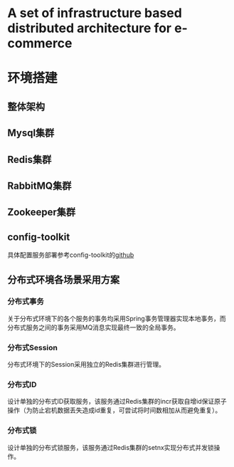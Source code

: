# A set of infrastructure based distributed architecture for e-commerce

# 环境搭建
## 整体架构

## Mysql集群

## Redis集群

## RabbitMQ集群

## Zookeeper集群

## config-toolkit
具体配置服务部署参考config-toolkit的<a href="https://github.com/dangdangdotcom/config-toolkit">github</a>

## 分布式环境各场景采用方案
### 分布式事务
关于分布式环境下的各个服务的事务均采用Spring事务管理器实现本地事务，而分布式服务之间的事务采用MQ消息实现最终一致的全局事务。

### 分布式Session
分布式环境下的Session采用独立的Redis集群进行管理。

### 分布式ID
设计单独的分布式ID获取服务，该服务通过Redis集群的incr获取自增id保证原子操作（为防止宕机数据丢失造成id重复，可尝试将时间数相加从而避免重复）。

### 分布式锁
设计单独的分布式锁服务，该服务通过Redis集群的setnx实现分布式并发锁操作。